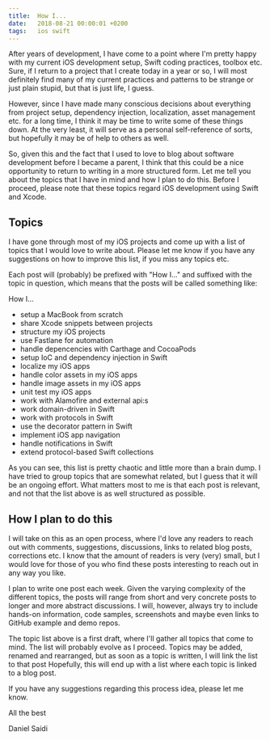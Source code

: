 ```yaml
---
title:  How I...
date:   2018-08-21 00:00:01 +0200
tags:	ios swift
---
```



After years of development, I have come to a point where I'm pretty happy with my
current iOS development setup, Swift coding practices, toolbox etc. Sure, if I
return to a project that I create today in a year or so, I will most definitely
find many of my current practices and patterns to be strange or just plain stupid,
but that is just life, I guess.

However, since I have made many conscious decisions about everything from project
setup, dependency injection, localization, asset management etc. for a long time,
I think it may be time to write some of these things down. At the very least, it
will serve as a personal self-reference of sorts, but hopefully it may be of help
to others as well.

So, given this and the fact that I used to love to blog about software development
before I became a parent, I think that this could be a nice opportunity to return
to writing in a more structured form. Let me tell you about the topics that I have
in mind and how I plan to do this. Before I proceed, please note that these topics
regard iOS development using Swift and Xcode.


## Topics

I have gone through most of my iOS projects and come up with a list of topics that
I would love to write about. Please let me know if you have any suggestions on how
to improve this list, if you miss any topics etc.

Each post will (probably) be prefixed with "How I..." and suffixed with the topic
in question, which means that the posts will be called something like:

How I...
 * setup a MacBook from scratch
 * share Xcode snippets between projects
 * structure my iOS projects
 * use Fastlane for automation
 * handle depencencies with Carthage and CocoaPods
 * setup IoC and dependency injection in Swift 
 * localize my iOS apps
 * handle color assets in my iOS apps
 * handle image assets in my iOS apps
 * unit test my iOS apps 
 * work with Alamofire and external api:s
 * work domain-driven in Swift
 * work with protocols in Swift
 * use the decorator pattern in Swift
 * implement iOS app navigation
 * handle notifications in Swift
 * extend protocol-based Swift collections

As you can see, this list is pretty chaotic and little more than a brain dump.
I have tried to group topics that are somewhat related, but I guess that it will
be an ongoing effort. What matters most to me is that each post is relevant, and
not that the list above is as well structured as possible.


## How I plan to do this

I will take on this as an open process, where I'd love any readers to reach out
with comments, suggestions, discussions, links to related blog posts, corrections
etc. I know that the amount of readers is very (very) small, but I would love for
those of you who find these posts interesting to reach out in any way you like.

I plan to write one post each week. Given the varying complexity of the different
topics, the posts will range from short and very concrete posts to longer and more
abstract discussions. I will, however, always try to include hands-on information,
code samples, screenshots and maybe even links to GitHub example and demo repos.

The topic list above is a first draft, where I'll gather all topics that come to
mind. The list will probably evolve as I proceed. Topics may be added, renamed and
rearranged, but as soon as a topic is written, I will link the list to that post
Hopefully, this will end up with a list where each topic is linked to a blog post.

If you have any suggestions regarding this process idea, please let me know.


All the best

Daniel Saidi



